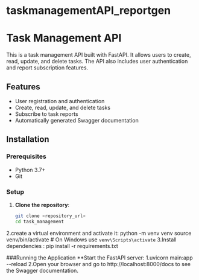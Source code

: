 # taskmanagementAPI_reportgen

# Task Management API

This is a task management API built with FastAPI. It allows users to create, read, update, and delete tasks. The API also includes user authentication and report subscription features.

## Features

- User registration and authentication
- Create, read, update, and delete tasks
- Subscribe to task reports
- Automatically generated Swagger documentation

## Installation

### Prerequisites

- Python 3.7+
- Git

### Setup

1. **Clone the repository**:
   ```bash
   git clone <repository_url>
   cd task_management
2.create a virtual environment and activate it:
python -m venv venv
source venv/bin/activate  # On Windows use `venv\Scripts\activate`
3.Install dependencies :
pip install -r requirements.txt

###Running the Application
**Start the FastAPI server:
1.uvicorn main:app --reload
2.Open your browser and go to http://localhost:8000/docs to see the Swagger documentation.




   
